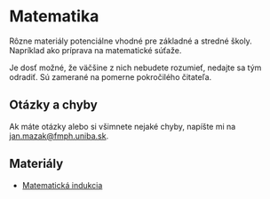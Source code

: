 # Matematika

Rôzne materiály potenciálne vhodné pre základné a stredné školy. Napríklad ako príprava na matematické súťaže.

Je dosť možné, že väčšine z nich nebudete rozumieť, nedajte sa tým odradiť. Sú zamerané na pomerne pokročilého čitateľa.

## Otázky a chyby

Ak máte otázky alebo si všimnete nejaké chyby, napíšte mi na jan.mazak@fmph.uniba.sk.

## Materiály

* [Matematická indukcia](https://github.com/janmazak/matematikaMO/tree/main/prednasky/matematicka_indukcia)
